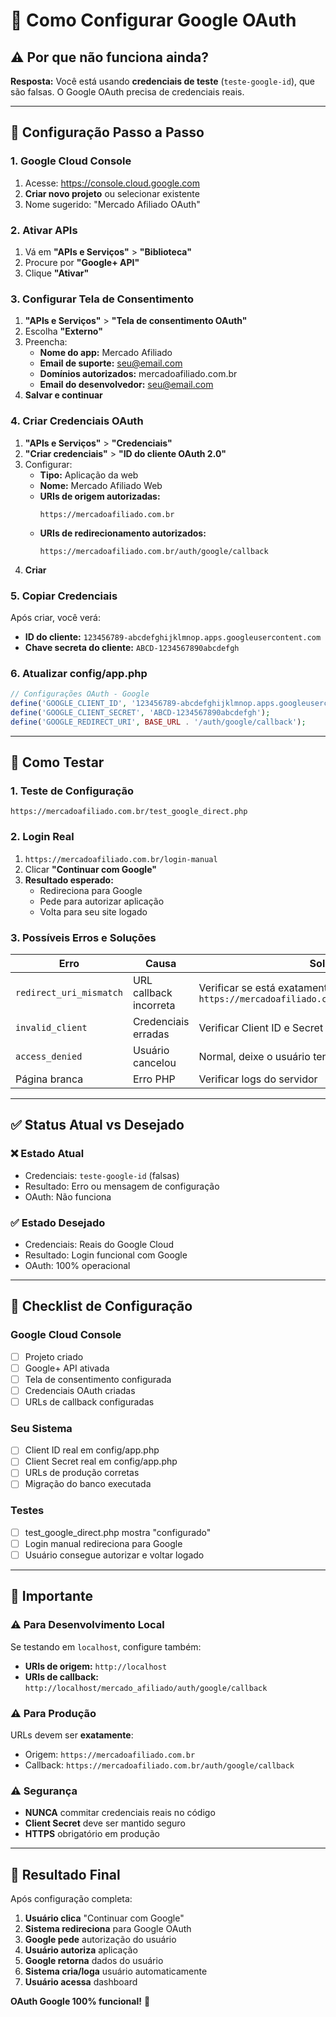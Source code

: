 # 🔧 Como Configurar Google OAuth

## ⚠️ Por que não funciona ainda?

**Resposta:** Você está usando **credenciais de teste** (`teste-google-id`), que são falsas. O Google OAuth precisa de credenciais reais.

---

## 🚀 Configuração Passo a Passo

### 1. **Google Cloud Console**
1. Acesse: https://console.cloud.google.com
2. **Criar novo projeto** ou selecionar existente
3. Nome sugerido: "Mercado Afiliado OAuth"

### 2. **Ativar APIs**
1. Vá em **"APIs e Serviços"** > **"Biblioteca"**
2. Procure por **"Google+ API"** 
3. Clique **"Ativar"**

### 3. **Configurar Tela de Consentimento**
1. **"APIs e Serviços"** > **"Tela de consentimento OAuth"**
2. Escolha **"Externo"**
3. Preencha:
   - **Nome do app:** Mercado Afiliado
   - **Email de suporte:** seu@email.com
   - **Domínios autorizados:** mercadoafiliado.com.br
   - **Email do desenvolvedor:** seu@email.com
4. **Salvar e continuar**

### 4. **Criar Credenciais OAuth**
1. **"APIs e Serviços"** > **"Credenciais"**
2. **"Criar credenciais"** > **"ID do cliente OAuth 2.0"**
3. Configurar:
   - **Tipo:** Aplicação da web
   - **Nome:** Mercado Afiliado Web
   - **URIs de origem autorizadas:**
     ```
     https://mercadoafiliado.com.br
     ```
   - **URIs de redirecionamento autorizados:**
     ```
     https://mercadoafiliado.com.br/auth/google/callback
     ```
4. **Criar**

### 5. **Copiar Credenciais**
Após criar, você verá:
- **ID do cliente:** `123456789-abcdefghijklmnop.apps.googleusercontent.com`
- **Chave secreta do cliente:** `ABCD-1234567890abcdefgh`

### 6. **Atualizar config/app.php**
```php
// Configurações OAuth - Google
define('GOOGLE_CLIENT_ID', '123456789-abcdefghijklmnop.apps.googleusercontent.com');
define('GOOGLE_CLIENT_SECRET', 'ABCD-1234567890abcdefgh');
define('GOOGLE_REDIRECT_URI', BASE_URL . '/auth/google/callback');
```

---

## 🧪 Como Testar

### 1. **Teste de Configuração**
`https://mercadoafiliado.com.br/test_google_direct.php`

### 2. **Login Real**
1. `https://mercadoafiliado.com.br/login-manual`
2. Clicar **"Continuar com Google"**
3. **Resultado esperado:**
   - Redireciona para Google
   - Pede para autorizar aplicação
   - Volta para seu site logado

### 3. **Possíveis Erros e Soluções**

| Erro | Causa | Solução |
|------|-------|---------|
| `redirect_uri_mismatch` | URL callback incorreta | Verificar se está exatamente: `https://mercadoafiliado.com.br/auth/google/callback` |
| `invalid_client` | Credenciais erradas | Verificar Client ID e Secret |
| `access_denied` | Usuário cancelou | Normal, deixe o usuário tentar novamente |
| Página branca | Erro PHP | Verificar logs do servidor |

---

## ✅ Status Atual vs Desejado

### ❌ Estado Atual
- Credenciais: `teste-google-id` (falsas)
- Resultado: Erro ou mensagem de configuração
- OAuth: Não funciona

### ✅ Estado Desejado  
- Credenciais: Reais do Google Cloud
- Resultado: Login funcional com Google
- OAuth: 100% operacional

---

## 🎯 Checklist de Configuração

### Google Cloud Console
- [ ] Projeto criado
- [ ] Google+ API ativada
- [ ] Tela de consentimento configurada
- [ ] Credenciais OAuth criadas
- [ ] URLs de callback configuradas

### Seu Sistema
- [ ] Client ID real em config/app.php
- [ ] Client Secret real em config/app.php
- [ ] URLs de produção corretas
- [ ] Migração do banco executada

### Testes
- [ ] test_google_direct.php mostra "configurado"
- [ ] Login manual redireciona para Google
- [ ] Usuário consegue autorizar e voltar logado

---

## 🚨 Importante

### ⚠️ Para Desenvolvimento Local
Se testando em `localhost`, configure também:
- **URIs de origem:** `http://localhost`
- **URIs de callback:** `http://localhost/mercado_afiliado/auth/google/callback`

### ⚠️ Para Produção
URLs devem ser **exatamente**:
- Origem: `https://mercadoafiliado.com.br`  
- Callback: `https://mercadoafiliado.com.br/auth/google/callback`

### ⚠️ Segurança
- **NUNCA** commitar credenciais reais no código
- **Client Secret** deve ser mantido seguro
- **HTTPS** obrigatório em produção

---

## 🎉 Resultado Final

Após configuração completa:

1. **Usuário clica** "Continuar com Google"
2. **Sistema redireciona** para Google OAuth
3. **Google pede** autorização do usuário
4. **Usuário autoriza** aplicação
5. **Google retorna** dados do usuário
6. **Sistema cria/loga** usuário automaticamente
7. **Usuário acessa** dashboard

**OAuth Google 100% funcional!** 🚀